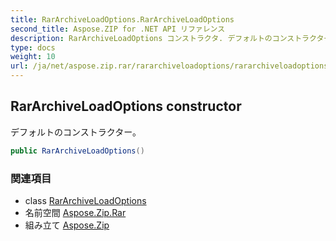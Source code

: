 ```yaml
---
title: RarArchiveLoadOptions.RarArchiveLoadOptions
second_title: Aspose.ZIP for .NET API リファレンス
description: RarArchiveLoadOptions コンストラクタ. デフォルトのコンストラクター
type: docs
weight: 10
url: /ja/net/aspose.zip.rar/rararchiveloadoptions/rararchiveloadoptions/
---
```

## RarArchiveLoadOptions constructor

デフォルトのコンストラクター。

```csharp
public RarArchiveLoadOptions()
```

### 関連項目

* class [RarArchiveLoadOptions](../)
* 名前空間 [Aspose.Zip.Rar](../../rararchiveloadoptions/)
* 組み立て [Aspose.Zip](../../../)


